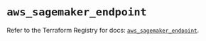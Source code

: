 # `aws_sagemaker_endpoint`

Refer to the Terraform Registry for docs: [`aws_sagemaker_endpoint`](https://registry.terraform.io/providers/hashicorp/aws/4.54.0/docs/resources/sagemaker_endpoint).
